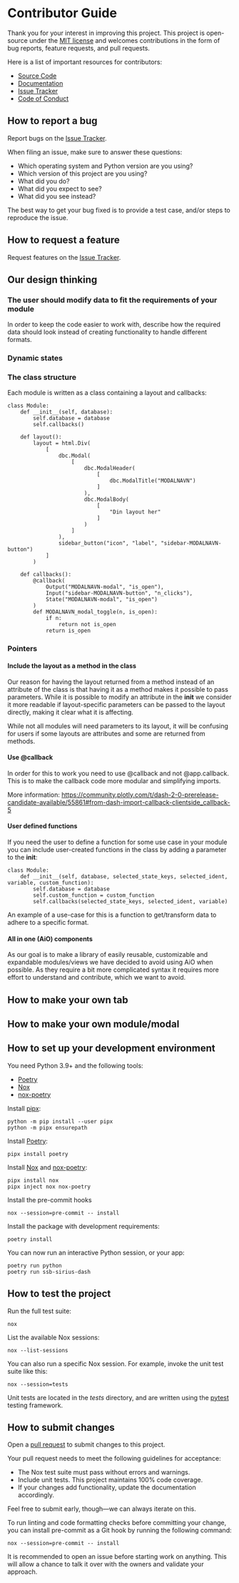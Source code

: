 # Contributor Guide

Thank you for your interest in improving this project.
This project is open-source under the [MIT license] and
welcomes contributions in the form of bug reports, feature requests, and pull requests.

Here is a list of important resources for contributors:

- [Source Code]
- [Documentation]
- [Issue Tracker]
- [Code of Conduct]

## How to report a bug

Report bugs on the [Issue Tracker].

When filing an issue, make sure to answer these questions:

- Which operating system and Python version are you using?
- Which version of this project are you using?
- What did you do?
- What did you expect to see?
- What did you see instead?

The best way to get your bug fixed is to provide a test case,
and/or steps to reproduce the issue.

## How to request a feature

Request features on the [Issue Tracker].

## Our design thinking

### The user should modify data to fit the requirements of your module

In order to keep the code easier to work with, describe how the required data should look instead of creating functionality to handle different formats.

### Dynamic states


### The class structure

Each module is written as a class containing a layout and callbacks:

    class Module:
        def __init__(self, database):
            self.database = database
            self.callbacks()

        def layout():
            layout = html.Div(
                [
                    dbc.Modal(
                        [
                            dbc.ModalHeader(
                                [
                                    dbc.ModalTitle("MODALNAVN")
                                ]
                            ),
                            dbc.ModalBody(
                                [
                                    "Din layout her"
                                ]
                            )
                        ]
                    ),
                    sidebar_button("icon", "label", "sidebar-MODALNAVN-button")
                ]
            )

        def callbacks():
            @callback(
                Output("MODALNAVN-modal", "is_open"),
                Input("sidebar-MODALNAVN-button", "n_clicks"),
                State("MODALNAVN-modal", "is_open")
            )
            def MODALNAVN_modal_toggle(n, is_open):
                if n:
                    return not is_open
                return is_open

### Pointers

#### Include the layout as a method in the class

Our reason for having the layout returned from a method instead of an attribute of the class is that having it as a method makes it possible to pass parameters. While it is possible to modify an attribute in the __init__ we consider it more readable if layout-specific parameters can be passed to the layout directly, making it clear what it is affecting.

While not all modules will need parameters to its layout, it will be confusing for users if some layouts are attributes and some are returned from methods.

#### Use @callback

In order for this to work you need to use @callback and not @app.callback. This is to make the callback code more modular and simplifying imports.

More information: https://community.plotly.com/t/dash-2-0-prerelease-candidate-available/55861#from-dash-import-callback-clientside_callback-5

#### User defined functions

If you need the user to define a function for some use case in your module you can include user-created functions in the class by adding a parameter to the __init__:

    class Module:
        def __init__(self, database, selected_state_keys, selected_ident, variable, custom_function):
            self.database = database
            self.custom_function = custom_function
            self.callbacks(selected_state_keys, selected_ident, variable)

An example of a use-case for this is a function to get/transform data to adhere to a specific format.

#### All in one (AiO) components

As our goal is to make a library of easily reusable, customizable and expandable modules/views we have decided to avoid using AiO when possible. As they require a bit more complicated syntax it requires more effort to understand and contribute, which we want to avoid.

## How to make your own tab


## How to make your own module/modal




## How to set up your development environment

You need Python 3.9+ and the following tools:

- [Poetry]
- [Nox]
- [nox-poetry]

Install [pipx]:

```console
python -m pip install --user pipx
python -m pipx ensurepath
```

Install [Poetry]:

```console
pipx install poetry
```

Install [Nox] and [nox-poetry]:

```console
pipx install nox
pipx inject nox nox-poetry
```

Install the pre-commit hooks

```console
nox --session=pre-commit -- install
```

Install the package with development requirements:

```console
poetry install
```

You can now run an interactive Python session, or your app:

```console
poetry run python
poetry run ssb-sirius-dash
```

## How to test the project

Run the full test suite:

```console
nox
```

List the available Nox sessions:

```console
nox --list-sessions
```

You can also run a specific Nox session.
For example, invoke the unit test suite like this:

```console
nox --session=tests
```

Unit tests are located in the _tests_ directory,
and are written using the [pytest] testing framework.

## How to submit changes

Open a [pull request] to submit changes to this project.

Your pull request needs to meet the following guidelines for acceptance:

- The Nox test suite must pass without errors and warnings.
- Include unit tests. This project maintains 100% code coverage.
- If your changes add functionality, update the documentation accordingly.

Feel free to submit early, though—we can always iterate on this.

To run linting and code formatting checks before committing your change, you can install pre-commit as a Git hook by running the following command:

```console
nox --session=pre-commit -- install
```

It is recommended to open an issue before starting work on anything.
This will allow a chance to talk it over with the owners and validate your approach.

[mit license]: https://opensource.org/licenses/MIT
[source code]: https://github.com/statisticsnorway/ssb-sirius-dash
[documentation]: https://statisticsnorway.github.io/ssb-sirius-dash
[issue tracker]: https://github.com/statisticsnorway/ssb-sirius-dash/issues
[pipx]: https://pipx.pypa.io/
[poetry]: https://python-poetry.org/
[nox]: https://nox.thea.codes/
[nox-poetry]: https://nox-poetry.readthedocs.io/
[pytest]: https://pytest.readthedocs.io/
[pull request]: https://github.com/statisticsnorway/ssb-sirius-dash/pulls

<!-- github-only -->

[code of conduct]: CODE_OF_CONDUCT.md
